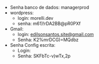 - Senha banco de dados: managerprod
- wordpress:
	- login: morelli.dev
	- senha: m61)!rDA2BB@pR0PXf
- Gmail:
	- login: edilsonsantos.site@gmail.com
	- Senha: K2%mrDCG)=MQdbz
- Senha Config escrita:
	- Login:
	- Senha: SKFbTc-v)wTx,2p
